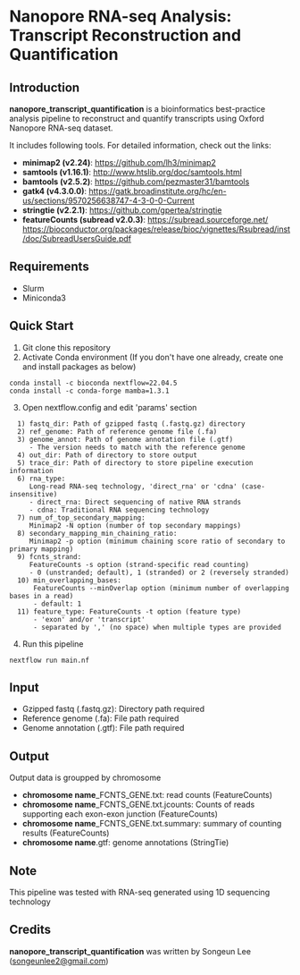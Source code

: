# Nanopore RNA-seq Analysis: Transcript Reconstruction and Quantification


## Introduction
**nanopore_transcript_quantification** is a bioinformatics best-practice analysis pipeline to reconstruct and quantify transcripts using Oxford Nanopore RNA-seq dataset.

It includes following tools. For detailed information, check out the links:
  - **minimap2 (v2.24)**: https://github.com/lh3/minimap2
  - **samtools (v1.16.1)**: http://www.htslib.org/doc/samtools.html
  - **bamtools (v2.5.2)**: https://github.com/pezmaster31/bamtools
  - **gatk4 (v4.3.0.0)**: https://gatk.broadinstitute.org/hc/en-us/sections/9570256638747-4-3-0-0-Current
  - **stringtie (v2.2.1)**: https://github.com/gpertea/stringtie
  - **featureCounts (subread v2.0.3)**: https://subread.sourceforge.net/ https://bioconductor.org/packages/release/bioc/vignettes/Rsubread/inst/doc/SubreadUsersGuide.pdf


## Requirements
  - Slurm
  - Miniconda3


## Quick Start
1. Git clone this repository 
2. Activate Conda environment (If you don't have one already, create one and install packages as below)
```
conda install -c bioconda nextflow=22.04.5
conda install -c conda-forge mamba=1.3.1
``` 
3. Open nextflow.config and edit 'params' section 
```
  1) fastq_dir: Path of gzipped fastq (.fastq.gz) directory
  2) ref_genome: Path of reference genome file (.fa) 
  3) genome_annot: Path of genome annotation file (.gtf)
     - The version needs to match with the reference genome
  4) out_dir: Path of directory to store output
  5) trace_dir: Path of directory to store pipeline execution information
  6) rna_type:
     Long-read RNA-seq technology, 'direct_rna' or 'cdna' (case-insensitive)
     - direct_rna: Direct sequencing of native RNA strands
     - cdna: Traditional RNA sequencing technology
  7) num_of_top_secondary_mapping: 
     Minimap2 -N option (number of top secondary mappings)
  8) secondary_mapping_min_chaining_ratio: 
     Minimap2 -p option (minimum chaining score ratio of secondary to primary mapping)  
  9) fcnts_strand:
     FeatureCounts -s option (strand-specific read counting)
     - 0 (unstranded; default), 1 (stranded) or 2 (reversely stranded)
  10) min_overlapping_bases: 
      FeatureCounts --minOverlap option (minimum number of overlapping bases in a read) 
      - default: 1
  11) feature_type: FeatureCounts -t option (feature type)
      - 'exon' and/or 'transcript'
      - separated by ',' (no space) when multiple types are provided 
```
4. Run this pipeline  
```
nextflow run main.nf
```


## Input
- Gzipped fastq (.fastq.gz): Directory path required
- Reference genome (.fa): File path required
- Genome annotation (.gtf): File path required 


## Output
Output data is groupped by chromosome
- **chromosome name**_FCNTS_GENE.txt: read counts (FeatureCounts)
- **chromosome name**_FCNTS_GENE.txt.jcounts: Counts of reads supporting each exon-exon junction (FeatureCounts)
- **chromosome name**_FCNTS_GENE.txt.summary: summary of counting results (FeatureCounts)
- **chromosome name**.gtf: genome annotations (StringTie)


## Note
 This pipeline was tested with RNA-seq generated using 1D sequencing technology 


## Credits
 **nanopore_transcript_quantification** was written by Songeun Lee (songeunlee2@gmail.com)
